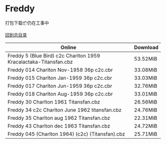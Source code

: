 # Freddy

打包下载📦仍在工事中

[回到总目录](/Catalogs.md)







Online | Download
--- | ---
Freddy 5 (Blue Bird) c2c Charlton 1959 Kracalactaka-Titansfan.cbz | 53.52MiB
Freddy 014 Charlton Nov-1958 36p c2c.cbr | 33.08MiB
Freddy 015 Charlton Jan-1959 36p c2c.cbr | 33.03MiB
Freddy 017 Charlton Jun-1959 36p c2c.cbr | 32.76MiB
Freddy 018 Charlton Aug-1959 36p c2c.cbr | 33.01MiB
Freddy 30 Charlton 1961 Titansfan.cbz | 26.56MiB
Freddy 34 c2c Charlton June 1962 titansfan.cbz | 24.76MiB
Freddy 35 Charlton aug 1962 Titansfan.cbz | 22.31MiB
Freddy 43 Charlton dec 1963 Titansfan.cbz | 24.72MiB
Freddy 045 (Charlton 1964) (c2c) (Titansfan).cbz | 25.71MiB